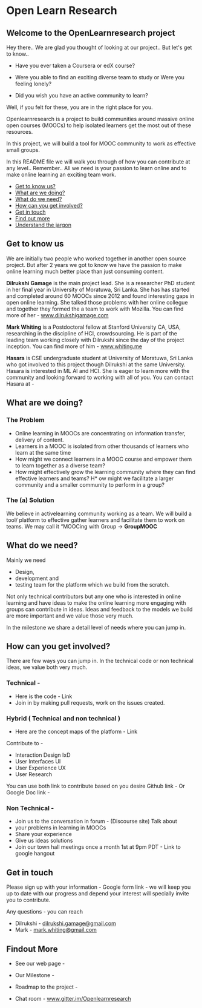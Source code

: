 # Open Learn Research
## Welcome to the OpenLearnresearch project 
Hey there.. We are glad you thought of looking at our project.. But let's get to know..

* Have you ever taken a Coursera or edX course? 

* Were you able to find an exciting diverse team to study or Were you feeling lonely? 

* Did you wish you have an active community to learn?


Well, if you felt for these, you are in the right place for you. 

Openlearnresearch  is a project to build communities around massive online open courses (MOOCs) to help isolated learners get the most out of these resources.

In this project, we will build a tool for MOOC community to work as effective small groups.

In this README file we will walk you through of how you can contribute at any level.. Remember.. All we need is your passion to learn online and to make online learning an exciting team work.

* [Get to know us?](#get-to-know-us)
* [What are we doing?](#what-are-we-doing)
* [What do we need?](#what-do-we-need)
* [How can you get involved?](#how-can-you-get-involved)
* [Get in touch](#get-in-touch)
* [Find out more](#findout-more)
* [Understand the jargon](#glossary)


## Get to know us
We are initially two people who worked together in another open source project. But after 2 years we got to know we have the passion to make online learning much better place than just consuming content. 

**Dilrukshi Gamage** is the main project lead. She is a researcher PhD student in her final year in University of Moratuwa, Sri Lanka. She has has started and completed around 60 MOOCs since 2012 and found  interesting gaps in open online learning. She talked those problems with her online collegue and together they formed the a team to work with Mozilla. You can find more of her - www.dilrukshigamage.com

**Mark Whiting** is a Postdoctoral fellow at Stanford University CA, USA, researching in the discipline of HCI, crowdsourcing. He is part of the leading team working closely with Dilrukshi since the day of the project inception. You can find more of him - www.whiting.me

**Hasara** is CSE undergraduate student at University of Moratuwa, Sri Lanka who got involved to this project though Dilrukshi at the same University. Hasara is interested in ML AI and HCI. She is eager to learn more with the community and looking forward to working with all of you. You can contact Hasara at - 

## What are we doing?

### The Problem 

* Online learning in MOOCs are concentrating on information transfer, delivery of content. 
* Learners in a MOOC is isolated from other thousands of learners who learn at the same time
* How might we connect learners in a MOOC course and empower them to learn together as a diverse team? 
* How might effectively grow the learning community where they can find effective learners and teams? 
H* ow might we facilitate a larger community and a smaller community to perform in a group?

### The (a) Solution

We believe in activelearning  community working as a team. We will build a tool/ platform to effective gather learners and facilitate them to work on teams. We may call it “MOOCing with Group →  **GroupMOOC**


## What do we need?

Mainly we need 
* Design, 
* development and 
* testing team for the platform which we build from the scratch. 

Not only technical contributors but any one who is interested in online learning and have ideas to make the online learning more engaging with groups can contribute in ideas. Ideas and feedback to the models we build are more important and we value those very much. 

In the milestone we share a detail level of needs where you can jump in. 

## How can you get involved?

There are few ways you can jump in. In the technical code or non technical ideas, we value both very much.

### Technical - 
* Here is the code - Link 
* Join in by making pull requests, work on the issues created. 

### Hybrid ( Technical and non technical )
* Here are the concept maps of the platform - Link

 Contribute to - 
* Interaction Design IxD
* User Interfaces UI
* User Experience UX 
* User Research 

You can use both link to contribute based on you desire
Github link - 
Or 
Google Doc link - 


### Non Technical - 
* Join us to the conversation in forum - (Discourse site) 
Talk about 
* your problems in learning in MOOCs
* Share your experience
* Give us ideas solutions 
* Join our town hall meetings once a month 1st at 9pm PDT  - Link to google hangout


## Get in touch

Please sign up with your information - Google form link - we will keep you up to date with our progress and depend your interest will  specially invite you to contribute.

Any questions - you can reach 
* Dilrukshi - dilrukshi.gamage@gmail.com
* Mark - mark.whiting@gmail.com

## Findout More

* See our web page  - 
 
* Our Milestone - 

* Roadmap  to the project - 

* Chat room - www.gitter.im/Openlearnresearch



